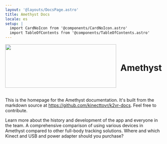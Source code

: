 ```yaml
---
layout: '@layouts/DocsPage.astro'
title: Amethyst Docs
locale: es
setup: | 
  import CardNoIcon from '@components/CardNoIcon.astro'
  import TableOfContents from '@components/TableOfContents.astro'
---
```

<div class="docs-index-header" style="height: 10em; display:flex; justify-content:center;">
  <img src="/shared/img/amethyst-logo.png" height="100%">
  <h1 style="line-height:2.7em; margin-left:.5em">Amethyst</h1>
</div>
<br>

This is the homepage for the Amethyst documentation. It's built from the markdown source at https://github.com/kinecttovr/k2vr-docs. Feel free to contribute.

<CardNoIcon title="About Amethyst and K2VR" href="about">
Learn more about the history and development of the app and everyone in the team.  
</CardNoIcon>

<CardNoIcon title="How Amethyst compares to other options" href="comparison">
A comprehensive comparison of using various devices in Amethyst compared to other full-body tracking solutions.
</CardNoIcon>

<CardNoIcon title="Getting a Kinect and adapter" href="buying-kinect">
Where and which Kinect and USB and power adapter should you purchase?
</CardNoIcon>
<TableOfContents locale="es" ignoreItem="General"/>